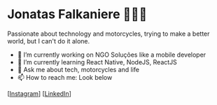 # Jonatas Falkaniere 👨🏻‍💻

Passionate about technology and motorcycles, trying to make a better world, but I can't do it alone. 

- 🔭 I’m currently working on NGO Soluções like a mobile developer 
- 🌱 I’m currently learning React Native, NodeJS, ReactJS
- 💬 Ask me about tech, motorcycles and life
- 📫 How to reach me: Look below

[[Instagram](https://www.instagram.com/jonatasfalkaniere/)]
[[LinkedIn](https://www.linkedin.com/in/jonatasfalkaniere)]
